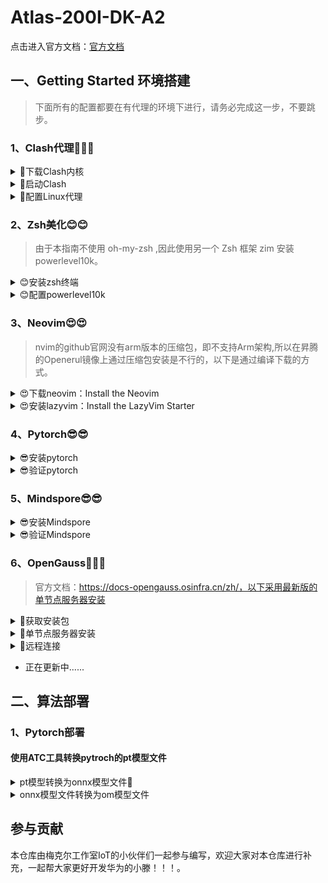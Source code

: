 # Atlas-200I-DK-A2

点击进入官方文档：[官方文档](https://www.hiascend.com/document/detail/zh/Atlas200IDKA2DeveloperKit/23.0.RC2/lg/toctopics/topic_0000001698461113.html)

## 一、Getting Started 环境搭建
> 下面所有的配置都要在有代理的环境下进行，请务必完成这一步，不要跳步。
### 1、Clash代理🚀🚀🚀

<details><summary>🚀下载Clash内核</summary>

- 查看Linux系统版本

  ```sh
  hostname -a
  ```

- [选择对应的clash内核下载](https://www.clash.la/archives/755/)  (点击即可)

- 使用scp将内核文件复制到远程昇腾

  ```ash
  # 语法
  scp SourceFile user@host:directory/TargetFile

  # 示例
  scp ./clash-linux-amd64-v1.18.0.gz  root@10.10.0.2:/root
  ```

</details>
<details><summary>🚀启动Clash</summary>

- 在用户目录下创建 clash 文件夹

  ```
  cd && mkdir clash
  ```

- 移动并解压clash内核文件,并添加执行权限

  ```
  # 解压内核文件
  tar -xvf ./clash-linux-amd64-v1.18.0.gz

  # 重命名内核文件
  mv ./clash-linux-arm64 clash

  # 移动到clash执行文件到clash文件夹内
  mv ../root/clash ./clash
  ```

- 下载 Clash 配置文件

  ```
  # 这是个示例，请用自己的购买代理的url
  wget -O config.yaml "https://bl7gc.no-mad-world.club/link/EXxV5spf9gJDYri6?clash=x"
  ```

- Start Clash!
  ```
  ./clash -d .
  ```

</details>

<details><summary>🚀配置Linux代理</summary>

- 编辑 ~/.bashrc

  ```
  vim ~/.bashrc
  ```
- 在最底部加上如下内容，一键配置代理
  ```
  # add proxy
  export hostip=$(ip route | grep default | awk '{print $3}')
  export socks_hostport=7890
  export http_hostport=7890
  alias proxy='
      export https_proxy="http://${hostip}:${http_hostport}"
      export http_proxy="http://${hostip}:${http_hostport}"
      export ALL_PROXY="socks5://${hostip}:${socks_hostport}"
      export all_proxy="socks5://${hostip}:${socks_hostport}"
  '
  alias unproxy='
      unset ALL_PROXY
      unset https_proxy
      unset http_proxy
      unset all_proxy
  '
  alias echoproxy='
      echo $ALL_PROXY
      echo $all_proxy
      echo $https_proxy
      echo $http_proxy
  '
  #end proxy
  ```

</details>

### 2、Zsh美化😊😊

> 由于本指南不使用 oh-my-zsh ,因此使用另一个 Zsh 框架 zim 安装 powerlevel10k。

<details><summary>😊安装zsh终端</summary>

- 安装 zsh

  ```
  yum install zsh
  ```

</details>

<details><summary>😊配置powerlevel10k</summary>

- 安装 zim
  ```
  curl -fsSL https://raw.githubusercontent.com/zimfw/install/master/install.zsh | zsh
  ```

- 编辑 Zsh 配置文件 ~/.zimrc ：
  ```
  vim ~/.zimrc

  # 在文件最后加入下面的一行文字，以添加 powerlevel10k 模块，然后退出。
  zmodule romkatv/powerlevel10k

  ```

- Start zsh!
  ```
  zsh
  ```

</details>

### 3、Neovim😍😍
>nvim的github官网没有arm版本的压缩包，即不支持Arm架构,所以在昇腾的Openerul镜像上通过压缩包安装是不行的，以下是通过编译下载的方式。

<details><summary>😍下载neovim：Install the Neovim </summary>

- 克隆项目：

  ```sh
  git clone https://github.com/neovim/neovim
  ```

- 进入项目：

  ```sh
  cd neovim
  ```

- 切换分支为稳定版本:

  ```sh
  git chekout stable
  ```

- 使用cmake进行编译：

  ```sh
  make CMAKE_BUILD_TYPE=RelWithDebInfo
  ```

- 使用命令进行安装：

  ```sh
  sudo make install
  ```

</details>
<details><summary>😍安装lazyvim：Install the LazyVim Starter</summary>

- 备份当前 Neovim 文件：

  ```sh
  mv ~/.config/nvim ~/.config/nvim.bak
  mv ~/.local/share/nvim ~/.local/share/nvim.bak
  ```

- 克隆LazyVim官方仓库

  ```sh
  git clone https://github.com/LazyVim/starter ~/.config/nvim
  ```

- 删除“.git”文件夹，以便稍后将其添加到您自己的存储库中

  ```sh
  rm -rf ~/.config/nvim/.git
  ```

- Start Neovim!

  ```sh
  nvim
  ```

</details>

### 4、Pytorch😎😎

<details><summary>😎安装pytorch</summary>

- 安装pytorch

  ```sh
  pip3 install torch torchvision torchaudio --index-url https://download.pytorch.org/whl/cpu
  ```

</details>

<details><summary>😎验证pytorch</summary>

- 新建.py文件

  ```
  touch pytorch_test.py
  ```

- 使用nvim进入.py文件并写验证程序

  ```
  # 创建一个PyTorch张量并打印出来，如果这一步没有报错，那么就说明MindSpore已经成功安装。

  import torch

  # 打印PyTorch版本
  print(torch.__version__)

  # 创建一个张量
  x = torch.rand(5, 3)
  print(x)
  ```

- 运行程序

  ```
  python3 ./pytorch_test.py
  ```

- 安装成功示例

  ![](./img/pytorch.jpg)

</details>

### 5、Mindspore😎😎

<details><summary>😎安装Mindspore</summary>

> Ascend310,Linux-aarch64,python3.9

- 安装Mindspore

  ```sh
  pip install https://ms-release.obs.cn-north-4.myhuaweicloud.com/2.1.1/MindSpore/unified/aarch64/mindspore-2.1.1-cp39-cp39-linux_aarch64.whl --trusted-host ms-release.obs.cn-north-4.myhuaweicloud.com -i https://pypi.tuna.tsinghua.edu.cn/simple
  ```

</details>

<details><summary>😎验证Mindspore</summary>

- 新建.py文件

  ```
  touch Mindspore_test.py
  ```

- 使用nvim进入.py文件并写验证程序

  ```
  # 创建一个MindSpore张量并打印出来，如果这一步没有报错，那么就说明MindSpore已经成功安装。
  import mindspore

  # 打印MindSpore版本
  print(mindspore.__version__)

  # 创建一个张量
  x = mindspore.Tensor([1.0, 2.0, 3.0])
  print(x)
  ```

- 运行程序

  ```
  python3 ./Mindspore_test.py
  ```

- 安装成功示例

  ![](./img/Mindspore.jpg)

</details>

### 6、OpenGauss🤔🤔🤔

>官方文档：https://docs-opengauss.osinfra.cn/zh/，以下采用最新版的单节点服务器安装

<details><summary>🤔获取安装包</summary>

- 从openGauss开源社区下载对应平台的安装包，对于个人开发者或非企业级环境，下载极简安装包（不安装OM等组件）即可。

  ```
  开源社区链接：https://opengauss.org/zh/download/
  ```

- 使用scp将安装文件复制到远程昇腾

  ```ash
  # 语法
  scp SourceFile user@host:directory/TargetFile

  # 示例
  scp ./.\openGauss-5.1.0-openEuler-64bit.tar.bz2  user@192.168.137.100:/home/user
  ```

</details>


<details><summary>🤔单节点服务器安装</summary>

- 创建用户组Family。

  ```
  groupadd Family
  ```

- 创建用户组Family下的普通用户me，并设置普通用户me的密码，密码建议设置为root。

  ```
  useradd -g Family me
  passwd me
  ```

- 使用me用户登录到openGauss包安装的主机，解压openGauss压缩包到安装目录（假定安装目录为/home/me/openGauss，请用实际值替换）。

  ```
  tar -jxf openGauss-x.x.x-操作系统-64bit.tar.bz2 -C /home/me/openGauss
  ```

- 假定解压包的路径为/home/me/openGauss,进入解压后目录下的simpleInstall。

  ```
  cd /home/me/openGauss/simpleInstall
  ```

- 执行install.sh脚本安装openGauss。

  ```
  # -w是指初始化数据库密码（gs_initdb指定），安全需要必须设置。
  sh install.sh  -w xxxx
  ```

- 安装完之后进入OpenGauss数据库

  ```
  gsql -d postgres
  ```

- 安装成功示例

  ![](./img/openGauss.jpg)

</details>

<details><summary>🤔远程连接</summary>
</details>

- 正在更新中......


## 二、算法部署

### 1、Pytorch部署

#### 使用ATC工具转换pytroch的pt模型文件

<details><summary>pt模型转换为onnx模型文件🤔</summary>

- 首先我们需要准备一个训练好的pt模型文件，假设我们已经准备好了。

- 接着我们需要提供一个示例输入，其形状应与你的**模型期望的输入形状相匹配。**

- 第一步：导入onnx的包

  ```python
  import torch
  import torch.onnx as onnx
  import torch.nn as nn
  ```

- 如果没有onnx的包，在终端输入以下命令（如果在类似于jupyter notebook中，在前面加上一个！）

  ```
  pip install onnx
  ```

- 第二步：先定义你训练的模型，然后创建模型实例

  ```python
  class LSTM(nn.Module):
      def __init__(self, input_size=1, hidden_layer_size=100, output_size=1):
          super().__init__()
          ......（省略）

      def forward(self, input_seq):
          ......（省略）

  # 创建LSTM模型实例
  model = LSTM()
  ```

- 第三步：# 加载预训练的模型参数（如果是.pt格式的文件）

  ```python
  state_dict = torch.load("./model.pt")
  model.load_state_dict(state_dict)
  ```

- 第四步：创建训练输入张量

  ```python
  test_input = [1,2,3,4] # 这里是你的训练输入的格式，我的是列表形式
  test_input_tensor = torch.FloatTensor(test_input[-2:]) # 转化为张量
  ```

- 第五步：导出模型为ONNX格式

  ```python
  output_path = "./model.onnx"
  torch.onnx.export(model, seq, output_path)

  print("模型已成功导出为ONNX格式：", output_path)
  ```

  - 示例输出（仅供参考）

  ```
  模型已成功导出为ONNX格式： /content/drive/MyDrive/ETS_data/model.onnx
  <ipython-input-4-f45c12d9d0f8>:11: TracerWarning: Using len to get tensor shape might cause the trace to be incorrect. Recommended usage would be tensor.shape[0]. Passing a tensor of different shape might lead to errors or silently give incorrect results.
  lstm_out, self.hidden_cell = self.lstm(input_seq.view(len(input_seq) ,1, -1), self.hidden_cell)
  <ipython-input-4-f45c12d9d0f8>:12: TracerWarning: Using len to get tensor shape might cause the trace to be incorrect. Recommended usage would be tensor.shape[0]. Passing a tensor of different shape might lead to errors or silently give incorrect results.
  predictions = self.fc(lstm_out.view(len(input_seq), -1))
  ```

</details>

<details><summary>onnx模型文件转换为om模型文件</summary>

- 首先我们在上面已经将pt文件转化为onnx文件，这里我们是在本机进行

- 第一步：将onnx文件传输到昇腾开发板上（这里我使用scp命令）
  ```
  scp ./model.onnx root@10.0.0.1:/pytroch
  ```

- 第二步：使用ATC工具将onnx转化为om（我这里的昇腾型号是Ascend310B1）
  ```
  atc --model=./model.onnx --framework=5 --output=/root --soc_version=Ascend310B1
  ```

- 示例输出（仅供参考）
  ```
  ATC run success
  ```

</details>

## 参与贡献

本仓库由梅克尔工作室IoT的小伙伴们一起参与编写，欢迎大家对本仓库进行补充，一起帮大家更好开发华为的小滕！！！。

